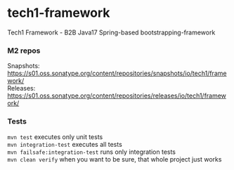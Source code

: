 # tech1-framework
Tech1 Framework - B2B Java17 Spring-based bootstrapping-framework 

### M2 repos
Snapshots: https://s01.oss.sonatype.org/content/repositories/snapshots/io/tech1/framework/  
Releases: https://s01.oss.sonatype.org/content/repositories/releases/io/tech1/framework/  

### Tests
`mvn test` executes only unit tests  
`mvn integration-test` executes all tests  
`mvn failsafe:integration-test` runs only integration tests  
`mvn clean verify` when you want to be sure, that whole project just works  
